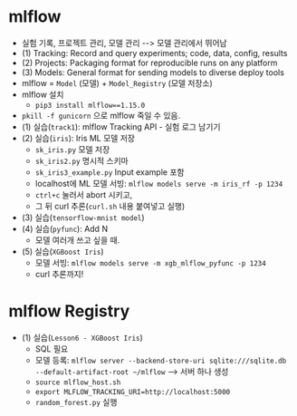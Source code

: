 # mlflow
- 실험 기록, 프로젝트 관리, 모델 관리 --> 모델 관리에서 뛰어남
- (1) Tracking: Record and query experiments; code, data, config, results
- (2) Projects: Packaging format for reproducible runs on any platform
- (3) Models: General format for sending models to diverse deploy tools
- mlflow = `Model` (모델) + `Model_Registry` (모델 저장소)
- mlflow 설치
  - `pip3 install mlflow==1.15.0`
- `pkill -f gunicorn` 으로 mlflow 죽일 수 있음.
- (1) 실습(`track1`): mlflow Tracking API - 실험 로그 남기기
- (2) 실습(`iris`): Iris ML 모델 저장
  - `sk_iris.py` 모델 저장
  - `sk_iris2.py` 명시적 스키마
  - `sk_iris3_example.py` Input example 포함
  - localhost에 ML 모델 서빙: `mlflow models serve -m iris_rf -p 1234`
  - `ctrl+c` 눌러서 abort 시키고, 
  - 그 뒤 curl 추론(`curl.sh` 내용 붙여넣고 실행) 
- (3) 실습(`tensorflow-mnist model`)
- (4) 실습(`pyfunc`): Add N
  - 모델 여러개 쓰고 싶을 때.
- (5) 실습(`XGBoost Iris`)
  - 모델 서빙: `mlflow models serve -m xgb_mlflow_pyfunc -p 1234`
  - curl 추론까지!

# mlflow Registry
- (1) 실습(`Lesson6 - XGBoost Iris`)
  - SQL 필요
  - 모델 등록: `mlflow server --backend-store-uri sqlite:///sqlite.db --default-artifact-root ~/mlflow` --> 서버 하나 생성
  - `source mlflow_host.sh`
  - `export MLFLOW_TRACKING_URI=http://localhost:5000`
  - `random_forest.py` 실행